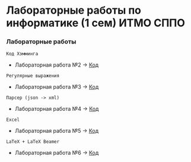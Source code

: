 # Лабораторные работы по информатике (1 сем) ИТМО СППО

### Лабораторные работы

 ```Код Хэмминга```
- Лабораторная работа №2 -> [Код](/Lab2)

```Регулярные выражения```

- Лабораторная работа №3 -> [Код](/Lab3/)

```Парсер (json -> xml)```

- Лабораторная работа №4 -> [Код](/Lab4/)

```Excel```

- Лабораторная работа №5 -> [Код](/Lab5/)

```LaTeX + LaTeX Beamer```

- Лабораторная работа №6 -> [Код](/Lab6/)   
